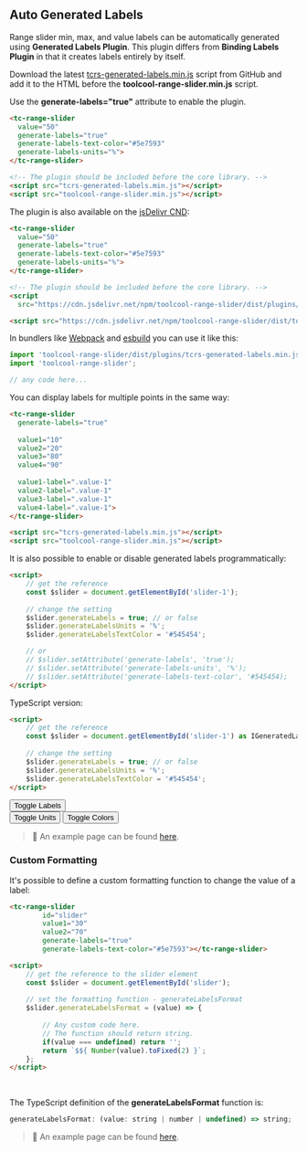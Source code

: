 ## Auto Generated Labels

<div data-examples="auto-generated-labels"></div> 

Range slider min, max, and value labels can be automatically generated using **Generated Labels Plugin**. This plugin differs from **Binding Labels Plugin** in that it creates labels entirely by itself.

Download the latest [tcrs-generated-labels.min.js](https://github.com/mzusin/toolcool-range-slider/blob/main/dist/plugins/tcrs-generated-labels.min.js) script from GitHub and add it to the HTML before the **toolcool-range-slider.min.js** script.

Use the **generate-labels="true"** attribute to enable the plugin.

```html
<tc-range-slider 
  value="50"
  generate-labels="true"
  generate-labels-text-color="#5e7593"
  generate-labels-units="%">
</tc-range-slider>

<!-- The plugin should be included before the core library. -->
<script src="tcrs-generated-labels.min.js"></script>
<script src="toolcool-range-slider.min.js"></script>
```

<div class="my-12 flex flex-col items-center">
    <tc-range-slider 
        value="50"
        generate-labels="true"
        generate-labels-text-color="#5e7593"
        generate-labels-units="%"></tc-range-slider>
</div>

The plugin is also available on the [jsDelivr CND](https://www.jsdelivr.com/package/npm/toolcool-range-slider):

```html
<tc-range-slider
  value="50"
  generate-labels="true"
  generate-labels-text-color="#5e7593"
  generate-labels-units="%">
</tc-range-slider>

<!-- The plugin should be included before the core library. -->
<script 
  src="https://cdn.jsdelivr.net/npm/toolcool-range-slider/dist/plugins/tcrs-generated-labels.min.js"></script>

<script src="https://cdn.jsdelivr.net/npm/toolcool-range-slider/dist/toolcool-range-slider.min.js"></script>
```

In bundlers like [Webpack](https://webpack.js.org/) and [esbuild](https://esbuild.github.io/) you can use it like this:

```js
import 'toolcool-range-slider/dist/plugins/tcrs-generated-labels.min.js';
import 'toolcool-range-slider';

// any code here...
```

You can display labels for multiple points in the same way:

```html
<tc-range-slider
  generate-labels="true"
  
  value1="10"
  value2="20"
  value3="80"
  value4="90"
  
  value1-label=".value-1"
  value2-label=".value-1"
  value3-label=".value-1"
  value4-label=".value-1">
</tc-range-slider>

<script src="tcrs-generated-labels.min.js"></script>
<script src="toolcool-range-slider.min.js"></script>
```

<div class="my-12 flex flex-col items-center">
    <tc-range-slider 
      generate-labels="true"
      value1="10"
      value2="20"
      value3="80"
      value4="90"
      value1-label=".value-1"
      value2-label=".value-2"
      value3-label=".value-3"
      value4-label=".value-4">
    </tc-range-slider>
</div>

It is also possible to enable or disable generated labels programmatically:

```html
<script>
    // get the reference
    const $slider = document.getElementById('slider-1');
    
    // change the setting
    $slider.generateLabels = true; // or false
    $slider.generateLabelsUnits = '%';
    $slider.generateLabelsTextColor = '#545454';

    // or 
    // $slider.setAttribute('generate-labels', 'true');
    // $slider.setAttribute('generate-labels-units', '%');
    // $slider.setAttribute('generate-labels-text-color', '#545454);
</script>
```

TypeScript version:

```html
<script>
    // get the reference
    const $slider = document.getElementById('slider-1') as IGeneratedLabelsPlugin;
    
    // change the setting
    $slider.generateLabels = true; // or false
    $slider.generateLabelsUnits = '%';
    $slider.generateLabelsTextColor = '#545454';
</script>
```

<div class="my-12 flex flex-col items-center">
    <tc-range-slider 
        id="slider-3" 
        value1="30"
        value2="70"
        generate-labels="true"></tc-range-slider>
    <button id="toggle-gen-labels" type="button" class="group inline-flex items-center h-9 rounded-full text-sm font-semibold whitespace-nowrap px-3 focus:outline-none focus:ring-2 bg-sky-50 text-sky-600 hover:bg-sky-100 hover:text-sky-700 focus:ring-sky-600 mt-8">Toggle Labels</button>
</div> 

<div class="my-12 flex flex-col items-center">
    <tc-range-slider 
        id="slider-4" 
        value1="30"
        value2="70"
        generate-labels="true"></tc-range-slider>
    <div class="flex items-center justify-center">
        <button id="toggle-gen-labels-units" type="button" class="group inline-flex items-center h-9 rounded-full text-sm font-semibold whitespace-nowrap px-3 focus:outline-none focus:ring-2 bg-sky-50 text-sky-600 hover:bg-sky-100 hover:text-sky-700 focus:ring-sky-600 mt-8 mr-4">Toggle Units</button>
        <button id="toggle-gen-labels-colors" type="button" class="group inline-flex items-center h-9 rounded-full text-sm font-semibold whitespace-nowrap px-3 focus:outline-none focus:ring-2 bg-sky-50 text-sky-600 hover:bg-sky-100 hover:text-sky-700 focus:ring-sky-600 mt-8">Toggle Colors</button>
    </div>
</div> 

> :pushpin: An example page can be found [here](https://github.com/mzusin/toolcool-range-slider/blob/main/examples/30-autogenerated-labels-plugin.html).

### Custom Formatting

<div class="my-12 flex flex-col items-center">
    <tc-range-slider 
        id="auto-gen-labels-slider-5" 
        value1="30"
        value2="70"
        generate-labels-text-color="#5e7593"
        generate-labels="true"></tc-range-slider>
</div> 

It's possible to define a custom formatting function to change the value of a label:

```html
<tc-range-slider
        id="slider"
        value1="30"
        value2="70"
        generate-labels="true"
        generate-labels-text-color="#5e7593"></tc-range-slider>

<script>
    // get the reference to the slider element
    const $slider = document.getElementById('slider');
    
    // set the formatting function - generateLabelsFormat
    $slider.generateLabelsFormat = (value) => {
        
        // Any custom code here.
        // The function should return string.
        if(value === undefined) return '';
        return `$${ Number(value).toFixed(2) }`;
    };
</script>
```

<br/>

The TypeScript definition of the **generateLabelsFormat** function is:
```js
generateLabelsFormat: (value: string | number | undefined) => string;
```

> :pushpin: An example page can be found [here](https://github.com/mzusin/toolcool-range-slider/blob/main/examples/35-autogenerated-labels-plugin-with-formatting.html).


